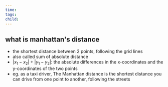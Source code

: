 ```yaml
---
time: 
tags: 
child:
---
```

## what is manhattan's distance
- the shortest distance between 2 points, following the grid lines
- also called sum of absolute distance
- $| x_1 - x_2| + |y_1 - y_2|$: the absolute differences in the x-coordinates and the y-coordinates of the two points
- eg. as a taxi driver, The Manhattan distance is the shortest distance you can drive from one point to another, following the streets